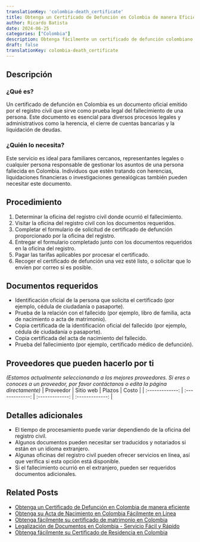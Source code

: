 ```yaml
---
translationKey: 'colombia-death_certificate'
title: Obtenga un Certificado de Defunción en Colombia de manera Eficiente
author: Ricardo Batista
date: 2024-06-25
categories: ["Colombia"]
description: Obtenga fácilmente un certificado de defunción colombiano. Siga nuestros pasos simplificados y reúna los documentos necesarios sin dificultad.
draft: false
translationKey: colombia-death_certificate
---
```


## Descripción
### ¿Qué es?
Un certificado de defunción en Colombia es un documento oficial emitido por el registro civil que sirve como prueba legal del fallecimiento de una persona. Este documento es esencial para diversos procesos legales y administrativos como la herencia, el cierre de cuentas bancarias y la liquidación de deudas.

### ¿Quién lo necesita?
Este servicio es ideal para familiares cercanos, representantes legales o cualquier persona responsable de gestionar los asuntos de una persona fallecida en Colombia. Individuos que estén tratando con herencias, liquidaciones financieras o investigaciones genealógicas también pueden necesitar este documento.

## Procedimiento

1. Determinar la oficina del registro civil donde ocurrió el fallecimiento.
2. Visitar la oficina del registro civil con los documentos requeridos.
3. Completar el formulario de solicitud de certificado de defunción proporcionado por la oficina del registro.
4. Entregar el formulario completado junto con los documentos requeridos en la oficina del registro.
5. Pagar las tarifas aplicables por procesar el certificado.
6. Recoger el certificado de defunción una vez esté listo, o solicitar que lo envíen por correo si es posible.

## Documentos requeridos

- Identificación oficial de la persona que solicita el certificado (por ejemplo, cédula de ciudadanía o pasaporte).
- Prueba de la relación con el fallecido (por ejemplo, libro de familia, acta de nacimiento o acta de matrimonio).
- Copia certificada de la identificación oficial del fallecido (por ejemplo, cédula de ciudadanía o pasaporte).
- Copia certificada del acta de nacimiento del fallecido.
- Prueba del fallecimiento (por ejemplo, certificado médico de defunción).

## Proveedores que pueden hacerlo por ti
_(Estamos actualmente seleccionando a los mejores proveedores. Si eres o conoces a un proveedor, por favor contáctanos o edita la página directamente)_
| Proveedor        |     Sitio web    |     Plazos    |       Costo      |
| :-------------: | :-------------: |  :-------------: | :-------------: |

## Detalles adicionales

- El tiempo de procesamiento puede variar dependiendo de la oficina del registro civil.
- Algunos documentos pueden necesitar ser traducidos y notariados si están en un idioma extranjero.
- Algunas oficinas del registro civil pueden ofrecer servicios en línea, así que verifica si esta opción está disponible.
- Si el fallecimiento ocurrió en el extranjero, pueden ser requeridos documentos adicionales.


## Related Posts

- [Obtenga un Certificado de Defunción en Colombia de manera eficiente](https://tramitit.com/es/guides/colombia/registro_civil_de_defunción/)
- [Obtenga su Acta de Nacimiento en Colombia Fácilmente en Línea](https://tramitit.com/es/guides/colombia/registro_civil_de_nacimiento/)
- [Obtenga fácilmente su certificado de matrimonio en Colombia](https://tramitit.com/es/guides/colombia/registro_civil_de_matrimonio/)
- [Legalización de Documentos en Colombia - Servicio Fácil y Rápido](https://tramitit.com/es/guides/colombia/certificado_de_legalización_de_documentos/)
- [Obtenga fácilmente su Certificado de Residencia en Colombia](https://tramitit.com/es/guides/colombia/certificado_de_residencia/)